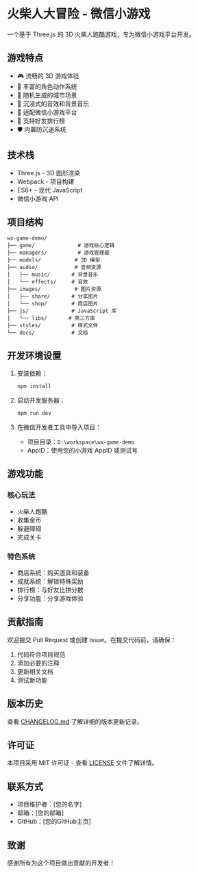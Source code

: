 # 火柴人大冒险 - 微信小游戏

一个基于 Three.js 的 3D 火柴人跑酷游戏，专为微信小游戏平台开发。

## 游戏特点

- 🎮 流畅的 3D 游戏体验
- 🏃 丰富的角色动作系统
- 🏢 随机生成的城市场景
- 🎵 沉浸式的音效和背景音乐
- 📱 适配微信小游戏平台
- 🎯 支持好友排行榜
- 🛡️ 内置防沉迷系统

## 技术栈

- Three.js - 3D 图形渲染
- Webpack - 项目构建
- ES6+ - 现代 JavaScript
- 微信小游戏 API

## 项目结构

```
wx-game-demo/
├── game/              # 游戏核心逻辑
├── managers/          # 游戏管理器
├── models/           # 3D 模型
├── audio/            # 音频资源
│   ├── music/       # 背景音乐
│   └── effects/     # 音效
├── images/           # 图片资源
│   ├── share/       # 分享图片
│   └── shop/        # 商店图片
├── js/              # JavaScript 库
│   └── libs/       # 第三方库
├── styles/          # 样式文件
└── docs/            # 文档
```

## 开发环境设置

1. 安装依赖：
   ```bash
   npm install
   ```

2. 启动开发服务器：
   ```bash
   npm run dev
   ```

3. 在微信开发者工具中导入项目：
   - 项目目录：`D:\workspace\wx-game-demo`
   - AppID：使用您的小游戏 AppID 或测试号

## 游戏功能

### 核心玩法
- 火柴人跑酷
- 收集金币
- 躲避障碍
- 完成关卡

### 特色系统
- 商店系统：购买道具和装备
- 成就系统：解锁特殊奖励
- 排行榜：与好友比拼分数
- 分享功能：分享游戏体验

## 贡献指南

欢迎提交 Pull Request 或创建 Issue。在提交代码前，请确保：

1. 代码符合项目规范
2. 添加必要的注释
3. 更新相关文档
4. 测试新功能

## 版本历史

查看 [CHANGELOG.md](docs/CHANGELOG.md) 了解详细的版本更新记录。

## 许可证

本项目采用 MIT 许可证 - 查看 [LICENSE](LICENSE) 文件了解详情。

## 联系方式

- 项目维护者：[您的名字]
- 邮箱：[您的邮箱]
- GitHub：[您的GitHub主页]

## 致谢

感谢所有为这个项目做出贡献的开发者！ 